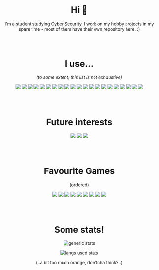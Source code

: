 <div align="center">
<h1>Hi 👋</h1>
<p>I'm a student studying Cyber Security. I work on my hobby projects in my spare time - most of them have their own repository here. :)</p>

<br /> <br />

<h1>I use...</h1>
<p><i>(to some extent; this list is not exhaustive)</i></p>

![](https://img.shields.io/badge/lang-Java-blue)
![](https://img.shields.io/badge/lang-Python-blue)
![](https://img.shields.io/badge/lang-bash-blue)
![](https://img.shields.io/badge/lang-SQL-blue)
![](https://img.shields.io/badge/lang-HTML-blue)
![](https://img.shields.io/badge/lang-CSS-blue)
![](https://img.shields.io/badge/platform-Bukkit-orange)
![](https://img.shields.io/badge/platform-JDA-orange)
![](https://img.shields.io/badge/db-SQLite-yellow)
![](https://img.shields.io/badge/db-MySQL-yellow)
![](https://img.shields.io/badge/editor-Visual_Studio_Code-purple)
![](https://img.shields.io/badge/editor-nvim-purple)
![](https://img.shields.io/badge/editor-IntelliJ-purple)
![](https://img.shields.io/badge/editor-PyCharm-purple)
![](https://img.shields.io/badge/os-macOS-green)
![](https://img.shields.io/badge/os-Debian-green)
![](https://img.shields.io/badge/os-Arch_Linux-green)
![](https://img.shields.io/badge/app-Firefox-white)
![](https://img.shields.io/badge/app-Discord-white)
![](https://img.shields.io/badge/app-iTerm2-white)
![](https://img.shields.io/badge/app-Obsidian-white)
  

  
<br /> <br />

<h1>Future interests</h1>

![](https://img.shields.io/badge/lang-Kotlin-blue)
![](https://img.shields.io/badge/lang-C++-blue)
![](https://img.shields.io/badge/lang-TypeScript-blue)
  
<br /> <br />

<h1>Favourite Games</h1>
  
(ordered)

![](https://img.shields.io/badge/game-Team_Fortress_2-pink) ![](https://img.shields.io/badge/game-Age_of_Empires_II-pink) ![](https://img.shields.io/badge/game-Minecraft:_Java_Edition_1.18-pink) ![](https://img.shields.io/badge/game-Sid_Meiers_Civilization_V-pink) ![](https://img.shields.io/badge/game-Grand_Theft_Auto_V-pink) ![](https://img.shields.io/badge/game-ARK:_Survival_Evolved-pink) ![](https://img.shields.io/badge/game-Hearts_of_Iron_IV-pink) ![](https://img.shields.io/badge/game-SimCity_5-pink) ![](https://img.shields.io/badge/game-Ace_of_Spades_Classic-pink) 

<br /> <br />
  
<h1>Some stats!</h1>

![generic stats](https://github-readme-stats.vercel.app/api/?username=lokka30&theme=react&layout=compact)

![langs used stats](https://github-readme-stats.vercel.app/api/top-langs/?username=lokka30&theme=react&layout=compact)
  
(..a bit too much orange, don'tcha think?..)
  
</div>
